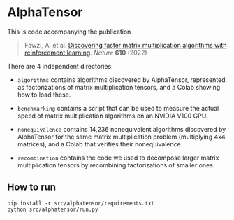 # AlphaTensor

This is code accompanying the publication

> Fawzi, A. et al. [Discovering faster matrix multiplication algorithms with
reinforcement learning](https://www.nature.com/articles/s41586-022-05172-4).
*Nature* **610** (2022)

There are 4 independent directories:

- `algorithms` contains algorithms discovered by AlphaTensor, represented as
factorizations of matrix multiplication tensors, and a Colab showing how to load
these.

- `benchmarking` contains a script that can be used to measure the actual speed
of matrix multiplication algorithms on an NVIDIA V100 GPU.

- `nonequivalence` contains 14,236 nonequivalent algorithms discovered by
AlphaTensor for the same matrix multiplication problem (multiplying 4x4
matrices), and a Colab that verifies their nonequivalence.

- `recombination` contains the code we used to decompose larger matrix
multiplication tensors by recombining factorizations of smaller ones.

## How to run
```
pip install -r src/alphatensor/requirements.txt
python src/alphatensor/run.py 
```